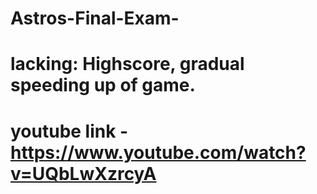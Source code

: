 # Astros-Final-Exam-
# lacking: Highscore, gradual speeding up of game.
# youtube link - https://www.youtube.com/watch?v=UQbLwXzrcyA